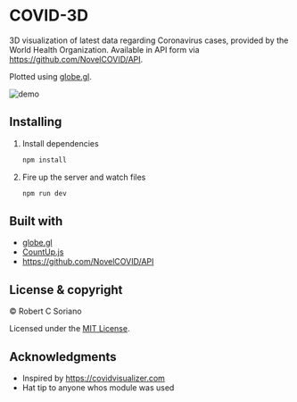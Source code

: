 # COVID-3D

3D visualization of latest data regarding Coronavirus cases, provided by the World Health Organization. Available in API form via https://github.com/NovelCOVID/API.

Plotted using [globe.gl](https://github.com/vasturiano/globe.gl).

![demo](https://i.imgur.com/1AFEXhs.png)

## Installing

1. Install dependencies

   ```bash
   npm install
   ```

2. Fire up the server and watch files

   ```bash
   npm run dev
   ```

## Built with

- [globe.gl](https://github.com/vasturiano/globe.gl)
- [CountUp.js](https://inorganik.github.io/countUp.js/)
- https://github.com/NovelCOVID/API

## License & copyright

© Robert C Soriano

Licensed under the [MIT License](LICENSE).

## Acknowledgments

- Inspired by https://covidvisualizer.com
- Hat tip to anyone whos module was used
